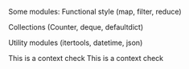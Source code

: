 Some modules:
Functional style (map, filter, reduce)

Collections (Counter, deque, defaultdict)

Utility modules (itertools, datetime, json)

This is a context check This is a context check 